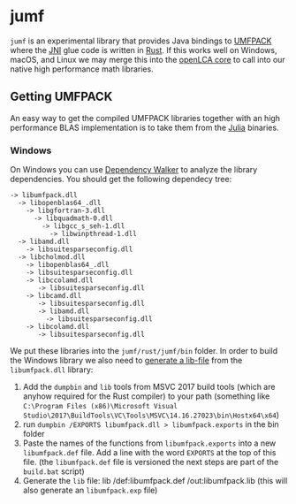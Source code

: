 # jumf
`jumf` is an experimental library that provides Java bindings to
[UMFPACK](https://en.wikipedia.org/wiki/UMFPACK) where the
[JNI](https://en.wikipedia.org/wiki/Java_Native_Interface) glue code is written
in [Rust](https://www.rust-lang.org/). If this works well on Windows, macOS, and
Linux we may merge this into the [openLCA core](https://github.com/GreenDelta/olca-modules)
to call into our native high performance math libraries.

## Getting UMFPACK
An easy way to get the compiled UMFPACK libraries together with an high
performance BLAS implementation is to take them from the
[Julia](https://julialang.org/) binaries.

### Windows
On Windows you can use [Dependency Walker](http://www.dependencywalker.com/) to
analyze the library dependencies. You should get the following dependecy tree:

```
-> libumfpack.dll
  -> libopenblas64_.dll
	-> libgfortran-3.dll
	  -> libquadmath-0.dll
	    -> libgcc_s_seh-1.dll
          -> libwinpthread-1.dll
  -> libamd.dll
    -> libsuitesparseconfig.dll
  -> libcholmod.dll
    -> libopenblas64_.dll
    -> libsuitesparseconfig.dll
	-> libccolamd.dll 
       -> libsuitesparseconfig.dll
    -> libcamd.dll
       -> libsuitesparseconfig.dll
       -> libamd.dll
         -> libsuitesparseconfig.dll
    -> libcolamd.dll
       -> libsuitesparseconfig.dll
```

We put these libraries into the `jumf/rust/jumf/bin` folder. In order to build
the Windows library we also need to
[generate a lib-file](https://stackoverflow.com/a/16127548/599575) from the
`libumfpack.dll` library:

1. Add the `dumpbin` and `lib` tools from MSVC 2017 build tools (which are anyhow
   required for the Rust compiler) to your path (something like
   `C:\Program Files (x86)\Microsoft Visual Studio\2017\BuildTools\VC\Tools\MSVC\14.16.27023\bin\Hostx64\x64`)
2. run `dumpbin /EXPORTS libumfpack.dll > libumfpack.exports` in the bin folder
3. Paste the names of the functions from `libumfpack.exports` into a new
   `libumfpack.def` file. Add a line with the word `EXPORTS` at the top of this
   file. (the `libumfpack.def` file is versioned the next steps are part of the
   `build.bat` script)
4. Generate the `lib` file: lib /def:libumfpack.def /out:libumfpack.lib (this
   will also generate an `libumfpack.exp` file)


